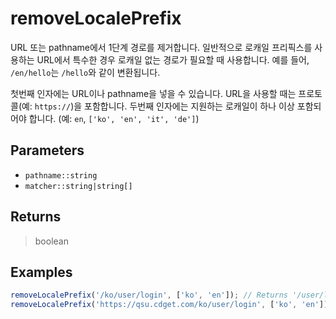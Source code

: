 # removeLocalePrefix <Lang js />

URL 또는 pathname에서 1단계 경로를 제거합니다. 일반적으로 로캐일 프리픽스를 사용하는 URL에서 특수한 경우 로캐일 없는 경로가 필요할 때 사용합니다. 예를 들어, `/en/hello`는 `/hello`와 같이 변환됩니다.

첫번째 인자에는 URL이나 pathname을 넣을 수 있습니다. URL을 사용할 때는 프로토콜(예: `https://`)을 포함합니다. 두번째 인자에는 지원하는 로캐일이 하나 이상 포함되어야 합니다. (예: `en`, `['ko', 'en', 'it', 'de']`)

## Parameters

- `pathname::string`
- `matcher::string|string[]`

## Returns

> boolean

## Examples

```javascript
removeLocalePrefix('/ko/user/login', ['ko', 'en']); // Returns '/user/login'
removeLocalePrefix('https://qsu.cdget.com/ko/user/login', ['ko', 'en']); // Returns 'https://qsu.cdget.com/user/login'
```
